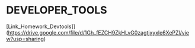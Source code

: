 # DEVELOPER_TOOLS
[Link_Homework_Devtools]](https://drive.google.com/file/d/1Gh_fEZCH9ZkHLvG0zagtjxyxle6XePZl/view?usp=sharing)
